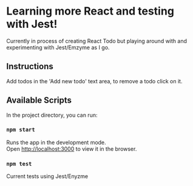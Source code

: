 # Learning more React and testing with Jest!

Currently in process of creating React Todo but playing around with and experimenting with Jest/Emzyme as I go.

## Instructions
Add todos in the 'Add new todo' text area, to remove a todo click on it.

## Available Scripts

In the project directory, you can run:

### `npm start`

Runs the app in the development mode.<br>
Open [http://localhost:3000](http://localhost:3000) to view it in the browser.

### `npm test`

Current tests using Jest/Enyzme
